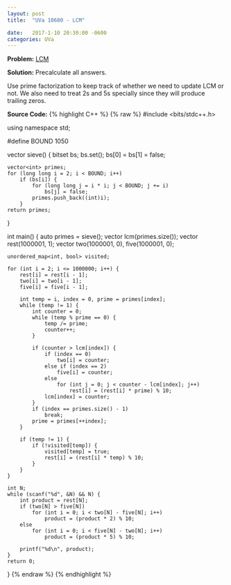 ```yaml
---
layout: post
title:  "UVa 10680 - LCM"

date:   2017-1-10 20:30:00 -0600
categories: UVa
---
```


**Problem:** [LCM]

**Solution:**
Precalculate all answers.

Use prime factorization to keep track of whether we need to update
LCM or not. We also need to treat 2s and 5s specially since 
they will produce trailing zeros.

**Source Code:**
{% highlight C++ %}
{% raw %}
#include <bits/stdc++.h>

using namespace std;

#define BOUND 1050

vector<int> sieve() {
    bitset<BOUND> bs;
    bs.set();
    bs[0] = bs[1] = false;

    vector<int> primes;
    for (long long i = 2; i < BOUND; i++) 
        if (bs[i]) {
            for (long long j = i * i; j < BOUND; j += i)
                bs[j] = false;
            primes.push_back((int)i); 
        }
    return primes;
}

int main() {
    auto primes = sieve(); 
    vector<int> lcm(primes.size());
    vector<int> rest(1000001, 1);
    vector<int> two(1000001, 0), five(1000001, 0);

    unordered_map<int, bool> visited;

    for (int i = 2; i <= 1000000; i++) {
        rest[i] = rest[i - 1];
        two[i] = two[i - 1];
        five[i] = five[i - 1];

        int temp = i, index = 0, prime = primes[index];
        while (temp != 1) {
            int counter = 0;
            while (temp % prime == 0) {
                temp /= prime;
                counter++;
            }

            if (counter > lcm[index]) {
                if (index == 0)
                    two[i] = counter;
                else if (index == 2)
                    five[i] = counter;
                else 
                    for (int j = 0; j < counter - lcm[index]; j++)
                        rest[i] = (rest[i] * prime) % 10;
                lcm[index] = counter;
            }
            if (index == primes.size() - 1)
                break;
            prime = primes[++index];
        }
        
        if (temp != 1) {
            if (!visited[temp]) {
                visited[temp] = true;
                rest[i] = (rest[i] * temp) % 10;
            }
        }
    }

    int N;
    while (scanf("%d", &N) && N) {
        int product = rest[N];
        if (two[N] > five[N])
            for (int i = 0; i < two[N] - five[N]; i++)
                product = (product * 2) % 10;
        else
            for (int i = 0; i < five[N] - two[N]; i++)
                product = (product * 5) % 10;

        printf("%d\n", product);
    }
    return 0;
}
{% endraw %}
{% endhighlight %}

[LCM]:https://uva.onlinejudge.org/index.php?option=com_onlinejudge&Itemid=8&category=24&page=show_problem&problem=1621
